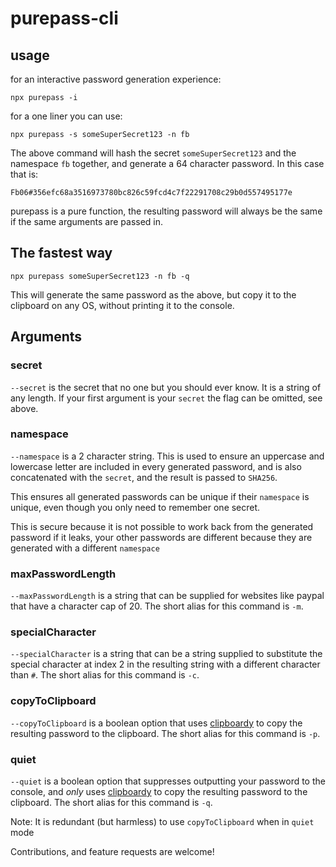 # purepass-cli

## usage

for an interactive password generation experience:
```
npx purepass -i
```

for a one liner you can use:
```
npx purepass -s someSuperSecret123 -n fb
```

The above command will hash the secret `someSuperSecret123` and the namespace `fb` together, and generate a 64 character password. In this case that is:

```
Fb06#356efc68a3516973780bc826c59fcd4c7f22291708c29b0d557495177e
```

purepass is a pure function, the resulting password will always be the same if the same arguments are passed in.

## The fastest way

```
npx purepass someSuperSecret123 -n fb -q
```
This will generate the same password as the above, but copy it to the clipboard on any OS, without printing it to the console.

## Arguments

### secret
`--secret` is the secret that no one but you should ever know. It is a string of any length. If your first argument is your `secret` the flag can be omitted, see above.

### namespace
`--namespace` is a 2 character string. This is used to ensure an uppercase and lowercase letter are included in every generated password, and is also concatenated with the `secret`, and the result is passed to `SHA256`. 

This ensures all generated passwords can be unique if their `namespace` is unique, even though you only need to remember one secret. 

This is secure because it is not possible to work back from the generated password if it leaks, your other passwords are different because they are generated with a different `namespace`

### maxPasswordLength
`--maxPasswordLength` is a string that can be supplied for websites like paypal that have a character cap of 20. The short alias for this command is `-m`.

### specialCharacter
`--specialCharacter` is a string that can be a string supplied to substitute the special character at index 2 in the resulting string with a different character than `#`. The short alias for this command is `-c`.

### copyToClipboard
`--copyToClipboard` is a boolean option that uses [clipboardy](https://npmjs.com/clipboardy) to copy the resulting password to the clipboard. The short alias for this command is `-p`.

### quiet
`--quiet` is a boolean option that suppresses outputting your password to the console, and _only_ uses [clipboardy](https://npmjs.com/clipboardy) to copy the resulting password to the clipboard. The short alias for this command is `-q`. 

Note: It is redundant (but harmless) to  use `copyToClipboard` when in `quiet` mode

Contributions, and feature requests are welcome!
